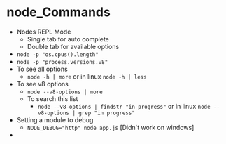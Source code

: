 # node_Commands

* Nodes REPL Mode
    * Single tab for auto complete
    * Double tab for available options
* `node -p "os.cpus().length"`
* `node -p "process.versions.v8"`
* To see all options
    * `node -h | more` or in linux `node -h | less`
* To see v8 options
    * `node --v8-options | more` 
    * To search this list
        * `node --v8-options | findstr "in progress"` or in linux `node --v8-options | grep "in progress"`
* Setting a module to debug
    * `NODE_DEBUG="http" node app.js` [Didn't work on windows]
* 